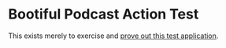 # Bootiful Podcast Action Test

This exists merely to exercise and [prove out this test 
application](http://github.com/bootiful-podcast/bootiful-podcast-action).

